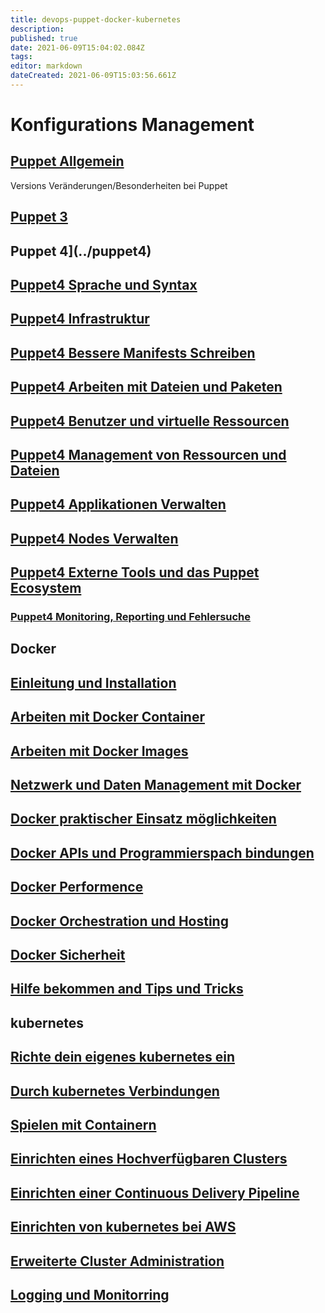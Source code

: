```yaml
---
title: devops-puppet-docker-kubernetes
description: 
published: true
date: 2021-06-09T15:04:02.084Z
tags: 
editor: markdown
dateCreated: 2021-06-09T15:03:56.661Z
---
```


# Konfigurations Management

## [Puppet Allgemein](../puppet)

Versions Veränderungen/Besonderheiten bei Puppet

## [Puppet 3](../puppet3)

## Puppet 4](../puppet4)

## [Puppet4 Sprache und Syntax](../puppet4-basics)

## [Puppet4 Infrastruktur](../puppet4-infrastruktur)

## [Puppet4 Bessere Manifests Schreiben](../puppet4-bessere-manifests)

## [Puppet4 Arbeiten mit Dateien und Paketen](../puppet4-datein-packete)

## [Puppet4 Benutzer und virtuelle Ressourcen](../puppet4-benutzer-virtuelleressourcen)

## [Puppet4 Management von Ressourcen und Dateien](../puppet4-ressourcen-datein)

## [Puppet4 Applikationen Verwalten](../puppet4-applikationen)

## [Puppet4 Nodes Verwalten](../puppet4-nodes)

## [Puppet4 Externe Tools und das Puppet Ecosystem](../puppet4-externe-tools-ecosystem)

### [Puppet4 Monitoring, Reporting und Fehlersuche](../puppet-monitorin-reporting-fehlersuche)

## Docker

## [Einleitung und Installation](../docker-einleitung-und-Installation)

## [Arbeiten mit Docker Container](../docker-arbeiten-mit-docker)

## [Arbeiten mit Docker Images](../docker-arbeiten-mit-docker-images)

## [Netzwerk und Daten Management mit Docker](../docker-daten-mgmnt)

## [Docker praktischer Einsatz möglichkeiten](../docker-praktischer-einsatz)

## [Docker APIs und Programmierspach bindungen](../docker-api-programmierung)

## [Docker Performence](../docker-performence)

## [Docker Orchestration und Hosting](../docker-Orchestration-hosting)

## [Docker Sicherheit](../docker-sicherheit)

## [Hilfe bekommen and Tips und Tricks](../docker-hilfe-tips-tricks)

## kubernetes

## [Richte dein eigenes kubernetes ein](../kubernetes-einrichten)

## [Durch kubernetes Verbindungen](../kubernetes-konzepte)

## [Spielen mit Containern](../kubernetes-container)

## [Einrichten eines Hochverfügbaren Clusters](../kubernetes-ha-einrichten)

## [Einrichten einer Continuous Delivery Pipeline](../kubernetes-cd-pipline)

## [Einrichten von kubernetes bei AWS](../kubernetes-aws-einrichten)

## [Erweiterte Cluster Administration](../kubernetes-adv-administration)

## [Logging und Monitorring](../kubernetes-logging-monitorring)
